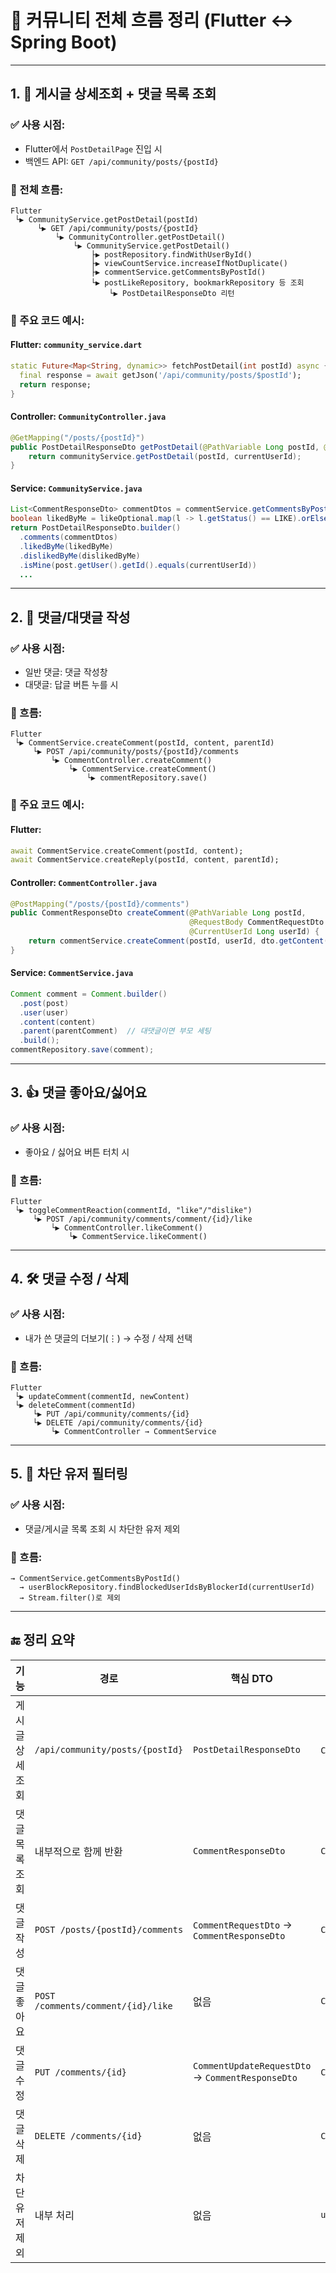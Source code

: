 
# 💬 커뮤니티 전체 흐름 정리 (Flutter ↔ Spring Boot)

---

## 1. 📱 게시글 상세조회 + 댓글 목록 조회

### ✅ 사용 시점:
- Flutter에서 `PostDetailPage` 진입 시
- 백엔드 API: `GET /api/community/posts/{postId}`

### 🔁 전체 흐름:
```
Flutter
 └▶ CommunityService.getPostDetail(postId)
      └▶ GET /api/community/posts/{postId}
          └▶ CommunityController.getPostDetail()
              └▶ CommunityService.getPostDetail()
                  ├▶ postRepository.findWithUserById()
                  ├▶ viewCountService.increaseIfNotDuplicate()
                  ├▶ commentService.getCommentsByPostId()
                  └▶ postLikeRepository, bookmarkRepository 등 조회
                      └▶ PostDetailResponseDto 리턴
```

### 📌 주요 코드 예시:

#### Flutter: `community_service.dart`
```dart
static Future<Map<String, dynamic>> fetchPostDetail(int postId) async {
  final response = await getJson('/api/community/posts/$postId');
  return response;
}
```

#### Controller: `CommunityController.java`
```java
@GetMapping("/posts/{postId}")
public PostDetailResponseDto getPostDetail(@PathVariable Long postId, @CurrentUserId Long currentUserId) {
    return communityService.getPostDetail(postId, currentUserId);
}
```

#### Service: `CommunityService.java`
```java
List<CommentResponseDto> commentDtos = commentService.getCommentsByPostId(postId, currentUserId);
boolean likedByMe = likeOptional.map(l -> l.getStatus() == LIKE).orElse(false);
return PostDetailResponseDto.builder()
  .comments(commentDtos)
  .likedByMe(likedByMe)
  .dislikedByMe(dislikedByMe)
  .isMine(post.getUser().getId().equals(currentUserId))
  ...
```

---

## 2. 💬 댓글/대댓글 작성

### ✅ 사용 시점:
- 일반 댓글: 댓글 작성창
- 대댓글: 답글 버튼 누를 시

### 🔁 흐름:
```
Flutter
 └▶ CommentService.createComment(postId, content, parentId)
     └▶ POST /api/community/posts/{postId}/comments
         └▶ CommentController.createComment()
             └▶ CommentService.createComment()
                 └▶ commentRepository.save()
```

### 📌 주요 코드 예시:

#### Flutter:
```dart
await CommentService.createComment(postId, content);
await CommentService.createReply(postId, content, parentId);
```

#### Controller: `CommentController.java`
```java
@PostMapping("/posts/{postId}/comments")
public CommentResponseDto createComment(@PathVariable Long postId,
                                        @RequestBody CommentRequestDto dto,
                                        @CurrentUserId Long userId) {
    return commentService.createComment(postId, userId, dto.getContent(), dto.getParentId());
}
```

#### Service: `CommentService.java`
```java
Comment comment = Comment.builder()
  .post(post)
  .user(user)
  .content(content)
  .parent(parentComment)  // 대댓글이면 부모 세팅
  .build();
commentRepository.save(comment);
```

---

## 3. 👍 댓글 좋아요/싫어요

### ✅ 사용 시점:
- 좋아요 / 싫어요 버튼 터치 시

### 🔁 흐름:
```
Flutter
 └▶ toggleCommentReaction(commentId, "like"/"dislike")
     └▶ POST /api/community/comments/comment/{id}/like
         └▶ CommentController.likeComment()
             └▶ CommentService.likeComment()
```

---

## 4. 🛠️ 댓글 수정 / 삭제

### ✅ 사용 시점:
- 내가 쓴 댓글의 더보기(⋮) → 수정 / 삭제 선택

### 🔁 흐름:
```
Flutter
 └▶ updateComment(commentId, newContent)
 └▶ deleteComment(commentId)
     └▶ PUT /api/community/comments/{id}
     └▶ DELETE /api/community/comments/{id}
         └▶ CommentController → CommentService
```

---

## 5. 🚫 차단 유저 필터링

### ✅ 사용 시점:
- 댓글/게시글 목록 조회 시 차단한 유저 제외

### 🔁 흐름:
```
→ CommentService.getCommentsByPostId()
  → userBlockRepository.findBlockedUserIdsByBlockerId(currentUserId)
  → Stream.filter()로 제외
```

---

## 🔚 정리 요약

| 기능 | 경로 | 핵심 DTO | 주요 클래스 |
|------|------|----------|--------------|
| 게시글 상세조회 | `/api/community/posts/{postId}` | `PostDetailResponseDto` | `CommunityController` → `CommunityService` |
| 댓글 목록 조회 | 내부적으로 함께 반환 | `CommentResponseDto` | `CommentService.getCommentsByPostId()` |
| 댓글 작성 | `POST /posts/{postId}/comments` | `CommentRequestDto` → `CommentResponseDto` | `CommentService.createComment()` |
| 댓글 좋아요 | `POST /comments/comment/{id}/like` | 없음 | `CommentService.likeComment()` |
| 댓글 수정 | `PUT /comments/{id}` | `CommentUpdateRequestDto` → `CommentResponseDto` | `CommentService.updateComment()` |
| 댓글 삭제 | `DELETE /comments/{id}` | 없음 | `CommentService.deleteComment()` |
| 차단 유저 제외 | 내부 처리 | 없음 | `userBlockRepository.findBlockedUserIds...` |
